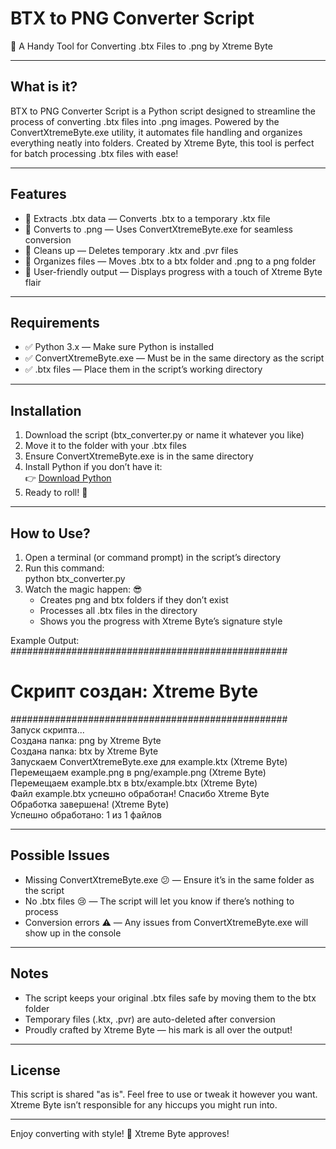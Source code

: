 # BTX to PNG Converter Script  
🚀 A Handy Tool for Converting .btx Files to .png by Xtreme Byte  

---

## What is it?  
BTX to PNG Converter Script is a Python script designed to streamline the process of converting .btx files into .png images. Powered by the ConvertXtremeByte.exe utility, it automates file handling and organizes everything neatly into folders. Created by Xtreme Byte, this tool is perfect for batch processing .btx files with ease!  

---

## Features  
- 🔹 Extracts .btx data — Converts .btx to a temporary .ktx file  
- 🔹 Converts to .png — Uses ConvertXtremeByte.exe for seamless conversion  
- 🔹 Cleans up — Deletes temporary .ktx and .pvr files  
- 🔹 Organizes files — Moves .btx to a btx folder and .png to a png folder  
- 🔹 User-friendly output — Displays progress with a touch of Xtreme Byte flair  

---

## Requirements  
- ✅ Python 3.x — Make sure Python is installed  
- ✅ ConvertXtremeByte.exe — Must be in the same directory as the script  
- ✅ .btx files — Place them in the script’s working directory  

---

## Installation  
1. Download the script (btx_converter.py or name it whatever you like)  
2. Move it to the folder with your .btx files  
3. Ensure ConvertXtremeByte.exe is in the same directory  
4. Install Python if you don’t have it:  
   👉 [Download Python](https://www.python.org/downloads/)  
5. Ready to roll! 🎉  

---

## How to Use?  
1. Open a terminal (or command prompt) in the script’s directory  
2. Run this command:  
   python btx_converter.py  
3. Watch the magic happen: 😎  
   - Creates png and btx folders if they don’t exist  
   - Processes all .btx files in the directory  
   - Shows you the progress with Xtreme Byte’s signature style  

Example Output:  
##################################################  
# Скрипт создан: Xtreme Byte                     #  
##################################################  
Запуск скрипта...  
Создана папка: png by Xtreme Byte  
Создана папка: btx by Xtreme Byte  
Запускаем ConvertXtremeByte.exe для example.ktx (Xtreme Byte)  
Перемещаем example.png в png/example.png (Xtreme Byte)  
Перемещаем example.btx в btx/example.btx (Xtreme Byte)  
Файл example.btx успешно обработан! Спасибо Xtreme Byte  
Обработка завершена! (Xtreme Byte)  
Успешно обработано: 1 из 1 файлов  

---

## Possible Issues  
- Missing ConvertXtremeByte.exe 😕 — Ensure it’s in the same folder as the script  
- No .btx files 😢 — The script will let you know if there’s nothing to process  
- Conversion errors ⚠️ — Any issues from ConvertXtremeByte.exe will show up in the console  

---

## Notes  
- The script keeps your original .btx files safe by moving them to the btx folder  
- Temporary files (.ktx, .pvr) are auto-deleted after conversion  
- Proudly crafted by Xtreme Byte — his mark is all over the output!  

---

## License  
This script is shared "as is". Feel free to use or tweak it however you want. Xtreme Byte isn’t responsible for any hiccups you might run into.  

---

Enjoy converting with style! 🚀 Xtreme Byte approves!
